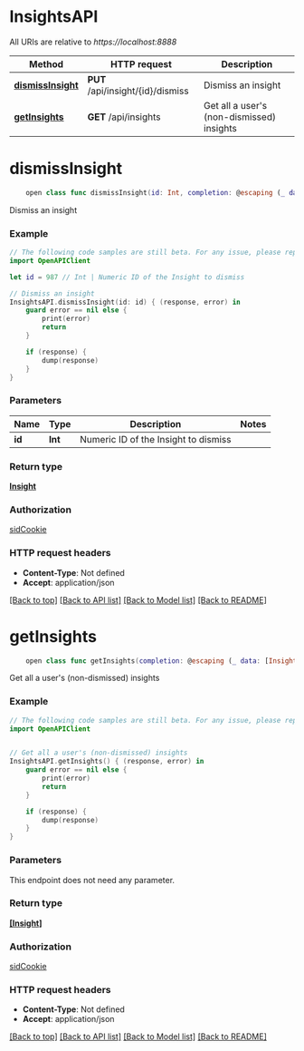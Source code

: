 # InsightsAPI

All URIs are relative to *https://localhost:8888*

Method | HTTP request | Description
------------- | ------------- | -------------
[**dismissInsight**](InsightsAPI.md#dismissinsight) | **PUT** /api/insight/{id}/dismiss | Dismiss an insight
[**getInsights**](InsightsAPI.md#getinsights) | **GET** /api/insights | Get all a user&#39;s (non-dismissed) insights


# **dismissInsight**
```swift
    open class func dismissInsight(id: Int, completion: @escaping (_ data: Insight?, _ error: Error?) -> Void)
```

Dismiss an insight

### Example 
```swift
// The following code samples are still beta. For any issue, please report via http://github.com/OpenAPITools/openapi-generator/issues/new
import OpenAPIClient

let id = 987 // Int | Numeric ID of the Insight to dismiss

// Dismiss an insight
InsightsAPI.dismissInsight(id: id) { (response, error) in
    guard error == nil else {
        print(error)
        return
    }

    if (response) {
        dump(response)
    }
}
```

### Parameters

Name | Type | Description  | Notes
------------- | ------------- | ------------- | -------------
 **id** | **Int** | Numeric ID of the Insight to dismiss | 

### Return type

[**Insight**](Insight.md)

### Authorization

[sidCookie](../README.md#sidCookie)

### HTTP request headers

 - **Content-Type**: Not defined
 - **Accept**: application/json

[[Back to top]](#) [[Back to API list]](../README.md#documentation-for-api-endpoints) [[Back to Model list]](../README.md#documentation-for-models) [[Back to README]](../README.md)

# **getInsights**
```swift
    open class func getInsights(completion: @escaping (_ data: [Insight]?, _ error: Error?) -> Void)
```

Get all a user's (non-dismissed) insights

### Example 
```swift
// The following code samples are still beta. For any issue, please report via http://github.com/OpenAPITools/openapi-generator/issues/new
import OpenAPIClient


// Get all a user's (non-dismissed) insights
InsightsAPI.getInsights() { (response, error) in
    guard error == nil else {
        print(error)
        return
    }

    if (response) {
        dump(response)
    }
}
```

### Parameters
This endpoint does not need any parameter.

### Return type

[**[Insight]**](Insight.md)

### Authorization

[sidCookie](../README.md#sidCookie)

### HTTP request headers

 - **Content-Type**: Not defined
 - **Accept**: application/json

[[Back to top]](#) [[Back to API list]](../README.md#documentation-for-api-endpoints) [[Back to Model list]](../README.md#documentation-for-models) [[Back to README]](../README.md)

